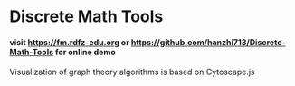 # Discrete Math Tools
#### visit https://fm.rdfz-edu.org or https://github.com/hanzhi713/Discrete-Math-Tools for online demo
Visualization of graph theory algorithms is based on Cytoscape.js